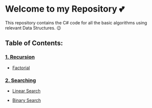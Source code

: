 # Welcome to my Repository :two_hearts:

This repository contains the C# code for all the basic algorithms using relevant Data Structures. :wink:

## Table of Contents:

### [1. Recursion](/1.%20Recursion/)

- [Factorial](/1.%20Recursion/Factorial/Program.cs)

### [2. Searching](/2.%20Searching/)

- [Linear Search](/2.%20Searching/LinearSearch/Program.cs)

- [Binary Search](/2.%20Searching/BinarySearch/Program.cs)
